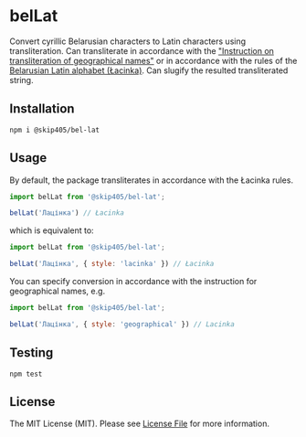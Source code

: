 # belLat

Convert cyrillic Belarusian characters to Latin characters using transliteration. Can transliterate in accordance with the ["Instruction on transliteration of geographical names"](https://en.wikipedia.org/wiki/Instruction_on_transliteration_of_Belarusian_geographical_names_with_letters_of_Latin_script) or in accordance with the rules of the [Belarusian Latin alphabet (Łacinka)](https://en.wikipedia.org/wiki/Belarusian_Latin_alphabet). Can slugify the resulted transliterated string.

## Installation

```
npm i @skip405/bel-lat
```

## Usage

By default, the package transliterates in accordance with the Łacinka rules.

```javascript
import belLat from '@skip405/bel-lat';

belLat('Лацінка') // Łacinka
```

which is equivalent to:

```javascript
import belLat from '@skip405/bel-lat';

belLat('Лацінка', { style: 'lacinka' }) // Łacinka
```

You can specify conversion in accordance with the instruction for geographical names, e.g.

```javascript
import belLat from '@skip405/bel-lat';

belLat('Лацінка', { style: 'geographical' }) // Lacinka
```

## Testing

```
npm test
```

## License

The MIT License (MIT). Please see [License File](LICENSE) for more information.